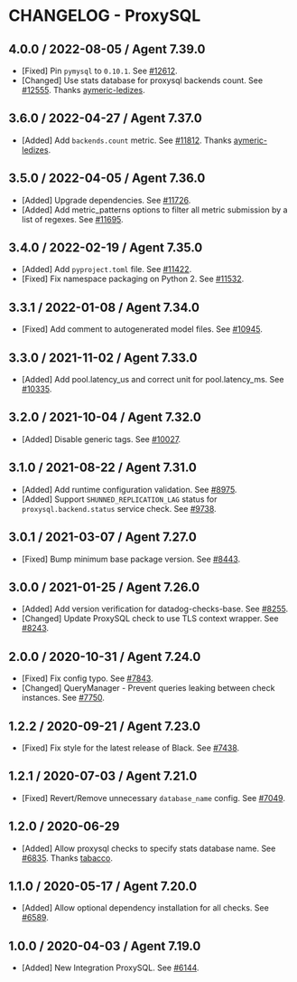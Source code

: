 # CHANGELOG - ProxySQL

## 4.0.0 / 2022-08-05 / Agent 7.39.0

* [Fixed] Pin `pymysql` to `0.10.1`. See [#12612](https://github.com/DataDog/integrations-core/pull/12612).
* [Changed] Use stats database for proxysql backends count. See [#12555](https://github.com/DataDog/integrations-core/pull/12555). Thanks [aymeric-ledizes](https://github.com/aymeric-ledizes).

## 3.6.0 / 2022-04-27 / Agent 7.37.0

* [Added] Add `backends.count` metric. See [#11812](https://github.com/DataDog/integrations-core/pull/11812). Thanks [aymeric-ledizes](https://github.com/aymeric-ledizes).

## 3.5.0 / 2022-04-05 / Agent 7.36.0

* [Added] Upgrade dependencies. See [#11726](https://github.com/DataDog/integrations-core/pull/11726).
* [Added] Add metric_patterns options to filter all metric submission by a list of regexes. See [#11695](https://github.com/DataDog/integrations-core/pull/11695).

## 3.4.0 / 2022-02-19 / Agent 7.35.0

* [Added] Add `pyproject.toml` file. See [#11422](https://github.com/DataDog/integrations-core/pull/11422).
* [Fixed] Fix namespace packaging on Python 2. See [#11532](https://github.com/DataDog/integrations-core/pull/11532).

## 3.3.1 / 2022-01-08 / Agent 7.34.0

* [Fixed] Add comment to autogenerated model files. See [#10945](https://github.com/DataDog/integrations-core/pull/10945).

## 3.3.0 / 2021-11-02 / Agent 7.33.0

* [Added] Add pool.latency_us and correct unit for pool.latency_ms. See [#10335](https://github.com/DataDog/integrations-core/pull/10335).

## 3.2.0 / 2021-10-04 / Agent 7.32.0

* [Added] Disable generic tags. See [#10027](https://github.com/DataDog/integrations-core/pull/10027).

## 3.1.0 / 2021-08-22 / Agent 7.31.0

* [Added] Add runtime configuration validation. See [#8975](https://github.com/DataDog/integrations-core/pull/8975).
* [Added] Support `SHUNNED_REPLICATION_LAG` status for `proxysql.backend.status` service check. See [#9738](https://github.com/DataDog/integrations-core/pull/9738).

## 3.0.1 / 2021-03-07 / Agent 7.27.0

* [Fixed] Bump minimum base package version. See [#8443](https://github.com/DataDog/integrations-core/pull/8443).

## 3.0.0 / 2021-01-25 / Agent 7.26.0

* [Added] Add version verification for datadog-checks-base. See [#8255](https://github.com/DataDog/integrations-core/pull/8255).
* [Changed] Update ProxySQL check to use TLS context wrapper. See [#8243](https://github.com/DataDog/integrations-core/pull/8243).

## 2.0.0 / 2020-10-31 / Agent 7.24.0

* [Fixed] Fix config typo. See [#7843](https://github.com/DataDog/integrations-core/pull/7843).
* [Changed] QueryManager - Prevent queries leaking between check instances. See [#7750](https://github.com/DataDog/integrations-core/pull/7750).

## 1.2.2 / 2020-09-21 / Agent 7.23.0

* [Fixed] Fix style for the latest release of Black. See [#7438](https://github.com/DataDog/integrations-core/pull/7438).

## 1.2.1 / 2020-07-03 / Agent 7.21.0

* [Fixed] Revert/Remove unnecessary `database_name` config. See [#7049](https://github.com/DataDog/integrations-core/pull/7049).

## 1.2.0 / 2020-06-29

* [Added] Allow proxysql checks to specify stats database name. See [#6835](https://github.com/DataDog/integrations-core/pull/6835). Thanks [tabacco](https://github.com/tabacco).

## 1.1.0 / 2020-05-17 / Agent 7.20.0

* [Added] Allow optional dependency installation for all checks. See [#6589](https://github.com/DataDog/integrations-core/pull/6589).

## 1.0.0 / 2020-04-03 / Agent 7.19.0

* [Added] New Integration ProxySQL. See [#6144](https://github.com/DataDog/integrations-core/pull/6144).
